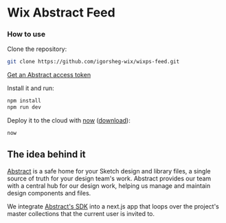 # Wix Abstract Feed


### How to use

Clone the repository:

```bash
git clone https://github.com/igorsheg-wix/wixps-feed.git
```

[Get an Abstract access token](https://app.goabstract.com/account/tokens)

Install it and run:

```bash
npm install
npm run dev
```

Deploy it to the cloud with [now](https://zeit.co/now) ([download](https://zeit.co/download)):

```bash
now
```

## The idea behind it

[Abstract](https://www.abstract.com) is a safe home for your Sketch design and library files, a single source of truth for your design team's work. Abstract provides our team with a central hub for our design work, helping us manage and maintain design components and files.

We integrate [Abstract's SDK](https://sdk.goabstract.com) into a next.js app that loops over the project's master collections that the current user is invited to. 

